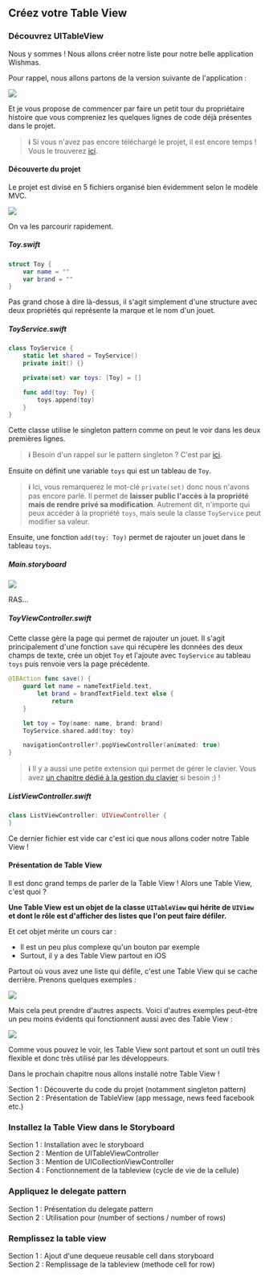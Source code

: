 ## Créez votre Table View


### Découvrez UITableView
Nous y sommes ! Nous allons créer notre liste pour notre belle application Wishmas.

Pour rappel, nous allons partons de la version suivante de l'application :

![](Images/P1/P1C1_2.png)

Et je vous propose de commencer par faire un petit tour du propriétaire histoire que vous compreniez les quelques lignes de code déjà présentes dans le projet.

> **:information_source:** Si vous n'avez pas encore téléchargé le projet, il est encore temps ! Vous le trouverez [ici](https://s3-eu-west-1.amazonaws.com/static.oc-static.com/prod/courses/files/Parcours+DA+iOS/Cours+9+-+Table+View/Whishmas+-+Starter.zip).

#### Découverte du projet
Le projet est divisé en 5 fichiers organisé bien évidemment selon le modèle MVC. 

![](Images/P2/P2C1_1.png)

On va les parcourir rapidement.

##### Toy.swift

```swift
struct Toy {
    var name = ""
    var brand = ""
}
```

Pas grand chose à dire là-dessus, il s'agit simplement d'une structure avec deux propriétés qui représente la marque et le nom d'un jouet.

##### ToyService.swift

```swift
class ToyService {
    static let shared = ToyService()
    private init() {}

    private(set) var toys: [Toy] = []

    func add(toy: Toy) {
        toys.append(toy)
    }
}
``` 

Cette classe utilise le singleton pattern comme on peut le voir dans les deux premières lignes.

> **:information_source:** Besoin d'un rappel sur le pattern singleton ? C'est par [ici]().

Ensuite on définit une variable `toys` qui est un tableau de `Toy`. 

> **:information_source:** Ici, vous remarquerez le mot-clé `private(set)` donc nous n'avons pas encore parlé. Il permet de **laisser public l'accès à la propriété mais de rendre privé sa modification**. Autrement dit, n'importe qui peux accéder à la propriété `toys`, mais seule la classe `ToyService` peut modifier sa valeur.

Ensuite, une fonction `add(toy: Toy)` permet de rajouter un jouet dans le tableau `toys`.

##### Main.storyboard

![](Images/P2/P2C1_2.png)

RAS...


##### ToyViewController.swift

Cette classe gère la page qui permet de rajouter un jouet. Il s'agit principalement d'une fonction `save` qui récupère les données des deux champs de texte, crée un objet `Toy` et l'ajoute avec `ToyService` au tableau `toys` puis renvoie vers la page précédente.

```swift
@IBAction func save() {
    guard let name = nameTextField.text,
        let brand = brandTextField.text else {
            return
    }

    let toy = Toy(name: name, brand: brand)
    ToyService.shared.add(toy: toy)

    navigationController?.popViewController(animated: true)
}
```

> **:information_source:** Il y a aussi une petite extension qui permet de gérer le clavier. Vous avez [un chapitre dédié à la gestion du clavier](https://openclassrooms.com/courses/ajoutez-plusieurs-pages-a-votre-application-ios/gerez-le-clavier) si besoin ;) ! 

##### ListViewController.swift

```swift
class ListViewController: UIViewController {
}
```

Ce dernier fichier est vide car c'est ici que nous allons coder notre Table View !

#### Présentation de Table View

Il est donc grand temps de parler de la Table View ! Alors une Table View, c'est quoi ?

**Une Table View est un objet de la classe `UITableView` qui hérite de `UIView` et dont le rôle est d'afficher des listes que l'on peut faire défiler.**

Et cet objet mérite un cours car :

- Il est un peu plus complexe qu'un bouton par exemple
- Surtout, il y a des Table View partout en iOS

Partout où vous avez une liste qui défile, c'est une Table View qui se cache derrière. 
Prenons quelques exemples :

![](Images/P2/P2C1_3.png)

Mais cela peut prendre d'autres aspects. Voici d'autres exemples peut-être un peu moins évidents qui fonctionnent aussi avec des Table View :

![](Images/P2/P2C1_4.png)

Comme vous pouvez le voir, les Table View sont partout et sont un outil très flexible et donc très utilisé par les développeurs.

Dans le prochain chapitre nous allons installé notre Table View !

Section 1 : Découverte du code du projet (notamment singleton pattern)  
Section 2 : Présentation de TableView (app message, news feed facebook etc.)  

### Installez la Table View dans le Storyboard
Section 1 : Installation avec le storyboard  
Section 2 : Mention de UITableViewController  
Section 3 :  Mention de UICollectionViewController  
Section 4 :  Fonctionnement de la tableview (cycle de vie de la cellule) 

### Appliquez le delegate pattern
Section 1 : Présentation du delegate pattern  
Section 2 : Utilisation pour (number of sections / number of rows)  

### Remplissez la table view
Section 1 : Ajout d'une dequeue reusable cell dans storyboard  
Section 2 : Remplissage de la tableview (methode cell for row)  
